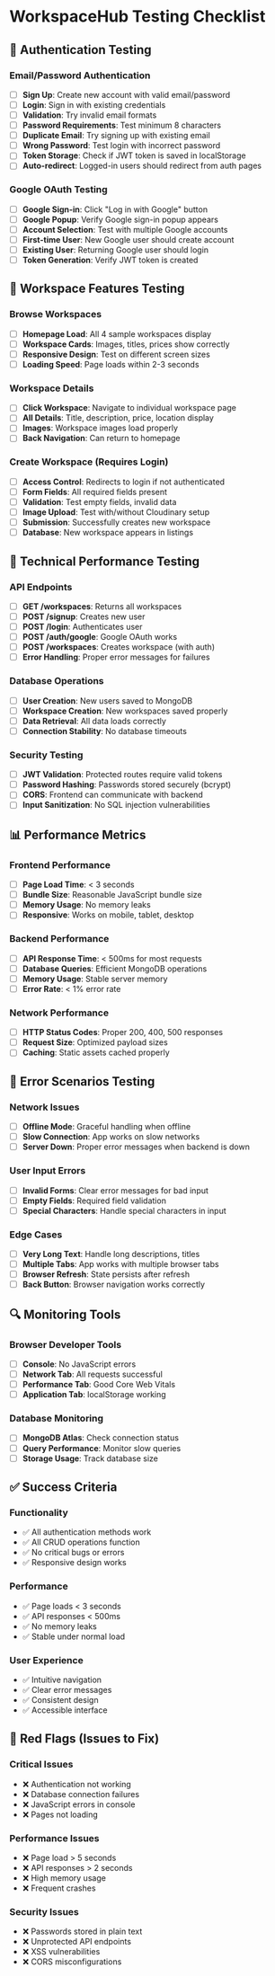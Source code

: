 # WorkspaceHub Testing Checklist

## 🔐 Authentication Testing

### Email/Password Authentication
- [ ] **Sign Up**: Create new account with valid email/password
- [ ] **Login**: Sign in with existing credentials
- [ ] **Validation**: Try invalid email formats
- [ ] **Password Requirements**: Test minimum 8 characters
- [ ] **Duplicate Email**: Try signing up with existing email
- [ ] **Wrong Password**: Test login with incorrect password
- [ ] **Token Storage**: Check if JWT token is saved in localStorage
- [ ] **Auto-redirect**: Logged-in users should redirect from auth pages

### Google OAuth Testing
- [ ] **Google Sign-in**: Click "Log in with Google" button
- [ ] **Google Popup**: Verify Google sign-in popup appears
- [ ] **Account Selection**: Test with multiple Google accounts
- [ ] **First-time User**: New Google user should create account
- [ ] **Existing User**: Returning Google user should login
- [ ] **Token Generation**: Verify JWT token is created

## 🏢 Workspace Features Testing

### Browse Workspaces
- [ ] **Homepage Load**: All 4 sample workspaces display
- [ ] **Workspace Cards**: Images, titles, prices show correctly
- [ ] **Responsive Design**: Test on different screen sizes
- [ ] **Loading Speed**: Page loads within 2-3 seconds

### Workspace Details
- [ ] **Click Workspace**: Navigate to individual workspace page
- [ ] **All Details**: Title, description, price, location display
- [ ] **Images**: Workspace images load properly
- [ ] **Back Navigation**: Can return to homepage

### Create Workspace (Requires Login)
- [ ] **Access Control**: Redirects to login if not authenticated
- [ ] **Form Fields**: All required fields present
- [ ] **Validation**: Test empty fields, invalid data
- [ ] **Image Upload**: Test with/without Cloudinary setup
- [ ] **Submission**: Successfully creates new workspace
- [ ] **Database**: New workspace appears in listings

## 🔧 Technical Performance Testing

### API Endpoints
- [ ] **GET /workspaces**: Returns all workspaces
- [ ] **POST /signup**: Creates new user
- [ ] **POST /login**: Authenticates user
- [ ] **POST /auth/google**: Google OAuth works
- [ ] **POST /workspaces**: Creates workspace (with auth)
- [ ] **Error Handling**: Proper error messages for failures

### Database Operations
- [ ] **User Creation**: New users saved to MongoDB
- [ ] **Workspace Creation**: New workspaces saved properly
- [ ] **Data Retrieval**: All data loads correctly
- [ ] **Connection Stability**: No database timeouts

### Security Testing
- [ ] **JWT Validation**: Protected routes require valid tokens
- [ ] **Password Hashing**: Passwords stored securely (bcrypt)
- [ ] **CORS**: Frontend can communicate with backend
- [ ] **Input Sanitization**: No SQL injection vulnerabilities

## 📊 Performance Metrics

### Frontend Performance
- [ ] **Page Load Time**: < 3 seconds
- [ ] **Bundle Size**: Reasonable JavaScript bundle size
- [ ] **Memory Usage**: No memory leaks
- [ ] **Responsive**: Works on mobile, tablet, desktop

### Backend Performance
- [ ] **API Response Time**: < 500ms for most requests
- [ ] **Database Queries**: Efficient MongoDB operations
- [ ] **Memory Usage**: Stable server memory
- [ ] **Error Rate**: < 1% error rate

### Network Performance
- [ ] **HTTP Status Codes**: Proper 200, 400, 500 responses
- [ ] **Request Size**: Optimized payload sizes
- [ ] **Caching**: Static assets cached properly

## 🐛 Error Scenarios Testing

### Network Issues
- [ ] **Offline Mode**: Graceful handling when offline
- [ ] **Slow Connection**: App works on slow networks
- [ ] **Server Down**: Proper error messages when backend is down

### User Input Errors
- [ ] **Invalid Forms**: Clear error messages for bad input
- [ ] **Empty Fields**: Required field validation
- [ ] **Special Characters**: Handle special characters in input

### Edge Cases
- [ ] **Very Long Text**: Handle long descriptions, titles
- [ ] **Multiple Tabs**: App works with multiple browser tabs
- [ ] **Browser Refresh**: State persists after refresh
- [ ] **Back Button**: Browser navigation works correctly

## 🔍 Monitoring Tools

### Browser Developer Tools
- [ ] **Console**: No JavaScript errors
- [ ] **Network Tab**: All requests successful
- [ ] **Performance Tab**: Good Core Web Vitals
- [ ] **Application Tab**: localStorage working

### Database Monitoring
- [ ] **MongoDB Atlas**: Check connection status
- [ ] **Query Performance**: Monitor slow queries
- [ ] **Storage Usage**: Track database size

## ✅ Success Criteria

### Functionality
- ✅ All authentication methods work
- ✅ All CRUD operations function
- ✅ No critical bugs or errors
- ✅ Responsive design works

### Performance
- ✅ Page loads < 3 seconds
- ✅ API responses < 500ms
- ✅ No memory leaks
- ✅ Stable under normal load

### User Experience
- ✅ Intuitive navigation
- ✅ Clear error messages
- ✅ Consistent design
- ✅ Accessible interface

## 🚨 Red Flags (Issues to Fix)

### Critical Issues
- ❌ Authentication not working
- ❌ Database connection failures
- ❌ JavaScript errors in console
- ❌ Pages not loading

### Performance Issues
- ❌ Page load > 5 seconds
- ❌ API responses > 2 seconds
- ❌ High memory usage
- ❌ Frequent crashes

### Security Issues
- ❌ Passwords stored in plain text
- ❌ Unprotected API endpoints
- ❌ XSS vulnerabilities
- ❌ CORS misconfigurations
